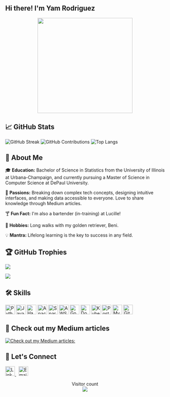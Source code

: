 


##  Hi there! I'm Yam Rodriguez
<div id="header" align="center">
  <img src="https://user-images.githubusercontent.com/46757368/230644989-7d00e10d-b194-4e47-9aab-e2d10bb86c58.png" width="300"/>
</div>

## 📈 GitHub Stats

![GitHub Streak](https://github-readme-streak-stats.herokuapp.com/?user=yrodriguez83&theme=radical&count_private=true)
![GitHub Contributions](https://github-readme-stats.vercel.app/api?username=yrodriguez83&show_icons=true&theme=radical&count_private=true)
![Top Langs](https://github-readme-stats.vercel.app/api/top-langs/?username=yrodriguez83&hide_progress=true&theme=radical&count_private=false)

## 🚀 About Me

🎓 **Education:** Bachelor of Science in Statistics from the University of Illinois at Urbana-Champaign, and currently pursuing a Master of Science in Computer Science at DePaul University.

🌟 **Passions:** Breaking down complex tech concepts, designing intuitive interfaces, and making data accessible to everyone. Love to share knowledge through Medium articles.

🍸 **Fun Fact:** I'm also a bartender (in-training) at Lucille!

🐾 **Hobbies:** Long walks with my golden retriever, Beni.

💡 **Mantra:** Lifelong learning is the key to success in any field.

## 🏆 GitHub Trophies
![](https://github-profile-trophy.vercel.app/?username=yrodriguez83&theme=radical)

<img src="https://user-images.githubusercontent.com/73097560/115834477-dbab4500-a447-11eb-908a-139a6edaec5c.gif">


## 🛠 Skills

<!-- Simple Icons (SVG) -->
<p>
  <img src="https://cdn.jsdelivr.net/gh/devicons/devicon/icons/python/python-original.svg" alt="Python" height="30" />
  <img src="https://cdn.jsdelivr.net/gh/devicons/devicon/icons/java/java-original.svg" alt="Java" height="30" />
  <img src="https://upload.wikimedia.org/wikipedia/commons/thumb/0/0e/Hadoop_logo.svg/512px-Hadoop_logo.svg.png" alt="Hadoop" height="30" />
  <img src="https://cdn.jsdelivr.net/gh/devicons/devicon/icons/apache/apache-original-wordmark.svg" alt="Apache" height="30" />
  <img src="https://www.pinclipart.com/picdir/middle/318-3188848_unimportant-clipart.png" alt="Spark" height="30" />
  <img src="https://cdn.jsdelivr.net/gh/devicons/devicon/icons/amazonwebservices/amazonwebservices-original-wordmark.svg" alt="AWS" height="30" />
  <img src="https://cdn.jsdelivr.net/gh/devicons/devicon/icons/googlecloud/googlecloud-original-wordmark.svg" alt="Google Cloud" height="30" />
  <img src="https://cdn.jsdelivr.net/gh/devicons/devicon/icons/docker/docker-original-wordmark.svg" alt="Docker" height="30" />
  <img src="https://cdn.jsdelivr.net/gh/devicons/devicon/icons/kubernetes/kubernetes-plain-wordmark.svg" alt="Kubernetes" height="30" />
  <img src="https://cdn.jsdelivr.net/gh/devicons/devicon/icons/postgresql/postgresql-original-wordmark.svg" alt="PostgreSQL" height="30" />
  <img src="https://cdn.jsdelivr.net/gh/devicons/devicon/icons/mysql/mysql-original-wordmark.svg" alt="MySQL" height="30" />
  <img src="https://cdn.jsdelivr.net/gh/devicons/devicon/icons/git/git-original-wordmark.svg" alt="Git" height="30" />
</p>

## 👀 Check out my Medium articles

[![Check out my Medium articles:](https://github-readme-medium.vercel.app/?username=yam.rodriguez23)](https://medium.com/@yam.rodriguez23)
<p>
  
## 👋 Let's Connect
  
  <a href="https://www.linkedin.com/in/yam-949529144" target="_blank">
    <img src="https://user-images.githubusercontent.com/46757368/230650127-092509cf-43e5-4b47-a8ad-70de2e40cb45.png" alt="LinkedIn" width="30">
  </a>
  &nbsp;
  <a href="mailto:yam.rodriguez23@gmail.com" target="_blank">
    <img src="https://user-images.githubusercontent.com/46757368/230650096-5873b1aa-866a-4873-b34d-0430e1aae657.png" alt="Email" width="30">
  </a>

  </a>

<p align="center"> 
  Visitor count<br>
  <img src="https://profile-counter.glitch.me/yrodriguez83/count.svg" />
</p>

